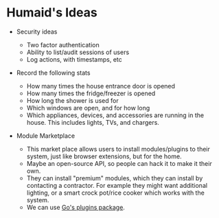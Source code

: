 # Humaid's Ideas

- Security ideas
  - Two factor authentication
  - Ability to list/audit sessions of users
  - Log actions, with timestamps, etc


- Record the following stats
  - How many times the house entrance door is opened
  - How many times the fridge/freezer is opened
  - How long the shower is used for
  - Which windows are open, and for how long
  - Which appliances, devices, and accessories are running in the house. This
    includes lights, TVs, and chargers.


- Module Marketplace
  - This market place allows users to install modules/plugins to their system,
  just like browser extensions, but for the home.
  - Maybe an open-source API, so people can hack it to make it their own.
  - They can install "premium" modules, which they can install by contacting
  a contractor. For example they might want additional lighting, or a smart
  crock pot/rice cooker which works with the system.
  - We can use [Go's plugins package](https://golang.org/pkg/plugin/).
